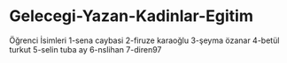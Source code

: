 ﻿# Gelecegi-Yazan-Kadinlar-Egitim 
Öğrenci İsimleri
1-sena caybasi
2-firuze karaoğlu
3-şeyma özanar
4-betül turkut
5-selin tuba ay
6-nslihan
7-diren97
